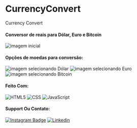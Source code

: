 # CurrencyConvert
Currency Convert

#### Conversor de reais para Dólar, Euro e Bitcoin
<img src = "imageREADME1.png" alt="imagem inicial" >

#### Opções de moedas para conversão:
<img src = "imageREADME2.png" alt="imagem selecionando Dólar" >

<img src = "imageREADME3.png" alt="imagem selecionando Euro" >

<img src = "imageREADME4.png" alt="imagem selecionando Bitcoin" >



#### Feito Com:
![HTML5](https://img.shields.io/badge/-HTML5-333333?style=flat&logo=HTML5)
![CSS](https://img.shields.io/badge/-CSS-333333?style=flat&logo=CSS3&logoColor=1572B6)
![JavaScript](https://img.shields.io/badge/-JavaScript-333333?style=flat&logo=javascript)

#### Support Ou Contato:

[![Instagram Badge](https://img.shields.io/badge/Instagram-E4405F?style=for-the-badge&logo=instagram&logoColor=white)](https://www.instagram.com/gabiraupphs/)
[![Linkedin](https://img.shields.io/badge/LinkedIn-0077B5?style=for-the-badge&logo=linkedin&logoColor=white)](https://www.linkedin.com/in/gabriela-raupp-62458b227/)
